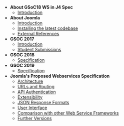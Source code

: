- **About GSoC18 WS in J4 Spec**
    - [Introduction](specification/introduction.md)
- **About Joomla**
    - [Introduction](about-joomla/introduction.md)
    - [Installing the latest codebase](about-joomla/installing-the-repo.md)
    - [External References](specification/chapters/external-references.md)
- **GSOC 2017**
    - [Introduction](gsoc-2017/introduction.md)
    - [Student Submissions](gsoc-2017/GSoC-2017-submission.md)
- **GSOC 2018**
    - [Specification](gsoc-2018/specification.md)
- **GSOC 2019**
    - [Specification](gsoc-2019/specification.md)
- **Joomla's Proposed Webservices Specification**
    - [Architecture](specification/chapters/architecture.md)
    - [URLs and Routing](specification/chapters/urls-and-routing.md)
    - [API Authentication](specification/chapters/api-authentication.md)    
    - [Extensibility](specification/chapters/extensibility.md)
    - [JSON Response Formats](specification/chapters/json-response-formats.md)
    - [User Interface](specification/chapters/user-interface.md)
    - [Comparison with other Web Service Frameworks](specification/chapters/routers-approaches.md)
    - [Further Versions](specification/chapters/beyond-gsoc.md)    
